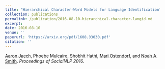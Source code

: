 ```yaml
---
title: "Hierarchical Character-Word Models for Language Identification"
collection: publications
permalink: /publication/2016-08-10-hierarchical-character-langid.md
excerpt: 
date: 2016-08-10
venue: ''
paperurl: 'https://arxiv.org/pdf/1608.03030.pdf'
citation: ''
---
```


[Aaron Jaech](http://ajaech.me/), Phoebe Mulcaire, Shobhit Hathi, [Mari Ostendorf](http://ssli.ee.washington.edu/people/mo/), and [Noah A. Smith](http://www.cs.cmu.edu/~nasmith). *Proceedings of SocialNLP 2016*.

